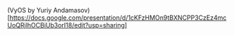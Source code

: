 (VyOS by Yuriy Andamasov)[https://docs.google.com/presentation/d/1cKFzHMOn9tBXNCPP3CzEz4mcUoQRjlhOCBiUb3orI18/edit?usp=sharing]
